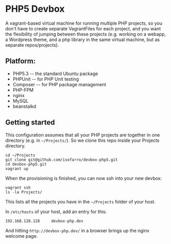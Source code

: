 PHP5 Devbox
===========

A vagrant-based virtual machine for running multiple PHP projects, so you don't have to create separate VagrantFiles for each project, and you want the flexibility of jumping between these projects (e.g. working on a webapp, a Wordpress theme, and a php library in the same virtual machine, but as separate repos/projects).


Platform:
---------

* PHP5.3 -- the standard Ubuntu package
* PHPUnit -- for PHP Unit testing
* Composer -- for PHP package management
* PHP-FPM
* nginx
* MySQL
* beanstalkd


Getting started
---------------

This configuration assumes that all your PHP projects are together in one directory (e.g. in `~/Projects/`). So we clone this repo inside your Projects directory.

	cd ~/Projects
	git clone git@github.com/isofarro/devbox-php5.git
	cd devbox-php5.git
	vagrant up

When the provisioning is finished, you can now ssh into your new devbox:

	vagrant ssh
	ls -la Projects/

This lists all the projects you have in the `~/Projects` folder of your host.

In `/etc/hosts` of your host, add an entry for this:

	192.168.128.128		devbox-php.dev

And hitting `http://devbox-php.dev/` in a browser brings up the nginx welcome page.

